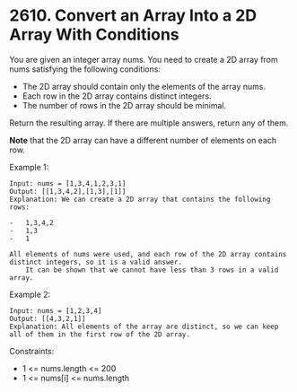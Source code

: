 # 2610. Convert an Array Into a 2D Array With Conditions

You are given an integer array nums. You need to create a 2D array from nums satisfying the following conditions:

-   The 2D array should contain only the elements of the array nums.
-   Each row in the 2D array contains distinct integers.
-   The number of rows in the 2D array should be minimal.

Return the resulting array. If there are multiple answers, return any of them.

**Note** that the 2D array can have a different number of elements on each row.

Example 1:

```
Input: nums = [1,3,4,1,2,3,1]
Output: [[1,3,4,2],[1,3],[1]]
Explanation: We can create a 2D array that contains the following rows:

-   1,3,4,2
-   1,3
-   1

All elements of nums were used, and each row of the 2D array contains distinct integers, so it is a valid answer.
    It can be shown that we cannot have less than 3 rows in a valid array.
```

Example 2:

```
Input: nums = [1,2,3,4]
Output: [[4,3,2,1]]
Explanation: All elements of the array are distinct, so we can keep all of them in the first row of the 2D array.
```

Constraints:

-   1 <= nums.length <= 200
-   1 <= nums[i] <= nums.length

